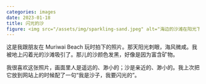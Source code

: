 ```yaml
---
categories: images
date: 2023-01-18
title: 闪光的沙
figure: <img src="/assets/img/sparkling-sand.jpeg" alt="海边的沙滩在阳光下闪烁点点的光。">
---
```


这是我跟朋友在 Muriwai Beach 玩时拍下的照片。那天阳光刺眼，海风微咸。我被地上闪着光的沙滩吸引了。那儿的沙颜色发黑，好像是因为富含矿物。

我很喜欢这张照片，画面里人是遥远的、渺小的；沙是亲近的、渺小的。我上次把它放到网站上的时候配了一句“我是沙子，我要闪光的”。